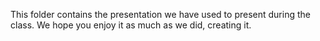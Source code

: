 This folder contains the presentation we have used to present during the class. 
We hope you enjoy it as much as we did, creating it. 
